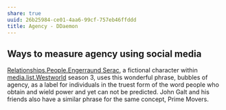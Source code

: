 ```yaml
---
share: true
uuid: 26b25984-ce01-4aa6-99cf-757eb46ffddd
title: Agency - DDaemon
---
```

## Ways to measure agency using social media

[Relationships.People.Engerraund Serac](/Serac), a fictional character within [media.list.Westworld](/dentropydaemon-wiki/Media/List/Westworld) season 3, uses this wonderful phrase, bubbles of agency, as a label for individuals in the truest form of the word people who obtain and wield power and yet can not be predicted. John Galt and his friends also have a similar phrase for the same concept, Prime Movers.